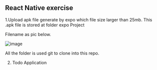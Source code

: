 ## React Native exercise
1.Upload apk file generate by expo which file size larger than 25mb. This .apk file is stored at folder expo Project 


Filename as pic below.

![image](https://github.com/Soo2024/new/assets/155339318/d705505a-a022-47dd-9e3d-331c7245865d)


All the folder is used git to clone into this repo.

2. Todo Application 
